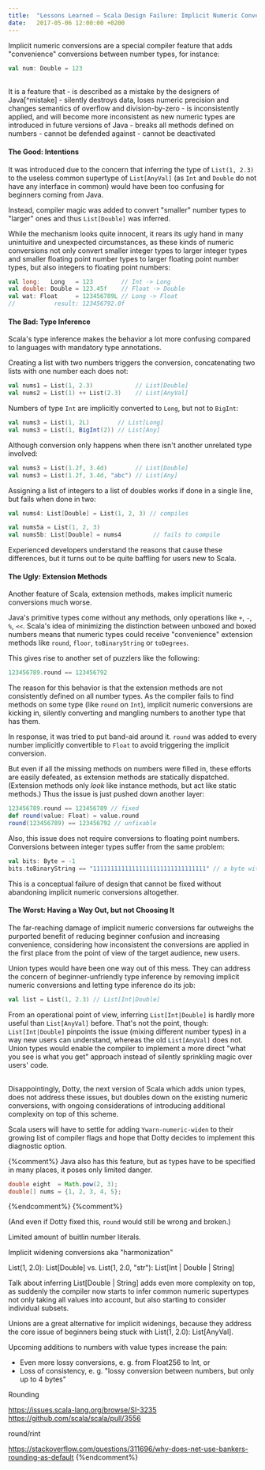 ```yaml
---
title:  "Lessons Learned – Scala Design Failure: Implicit Numeric Conversions"
date:   2017-05-06 12:00:00 +0200
---
```


Implicit numeric conversions are a special compiler feature that adds
"convenience" conversions between number types, for instance:

```scala
val num: Double = 123
```

<br/>
It is a feature that
- is described as a mistake by the designers of Java[^mistake]
- silently destroys data, loses numeric precision and changes semantics of overflow and
  division-by-zero
- is inconsistently applied, and will become more inconsistent as new
  numeric types are introduced in future versions of Java
- breaks all methods defined on numbers
- cannot be defended against
- cannot be deactivated

#### The Good: Intentions

It was introduced due to the concern that inferring the type of `List(1, 2.3)`
to the useless common supertype of `List[AnyVal]` (as `Int` and `Double` do not
have any interface in common) would have been too confusing for beginners coming
from Java.

Instead, compiler magic was added to convert "smaller" number types to "larger"
ones and thus `List[Double]` was inferred.

While the mechanism looks quite innocent, it rears its ugly hand in many
unintuitive and unexpected circumstances, as these kinds of numeric conversions
not only convert smaller integer types to larger integer types and smaller
floating point number types to larger floating point number types, but also
integers to floating point numbers:

```scala
val long:   Long   = 123        // Int -> Long
val double: Double = 123.45f    // Float -> Double
val wat: Float     = 123456789L // Long -> Float
//           result: 123456792.0f
```

#### The Bad: Type Inference

Scala's type inference makes the behavior a lot more confusing compared to
languages with mandatory type annotations.

Creating a list with two numbers triggers the conversion, concatenating two
lists with one number each does not:

```scala
val nums1 = List(1, 2.3)            // List[Double]
val nums2 = List(1) ++ List(2.3)    // List[AnyVal]
```

Numbers of type `Int` are implicitly converted to `Long`, but not to `BigInt`:

```scala
val nums3 = List(1, 2L)        // List[Long]
val nums3 = List(1, BigInt(2)) // List[Any]
```

Although conversion only happens when there isn't another unrelated type involved:

```scala
val nums3 = List(1.2f, 3.4d)        // List[Double]
val nums3 = List(1.2f, 3.4d, "abc") // List[Any]
```

Assigning a list of integers to a list of doubles works if done in a single line,
but fails when done in two:

```scala
val nums4: List[Double] = List(1, 2, 3) // compiles

val nums5a = List(1, 2, 3)
val nums5b: List[Double] = nums4         // fails to compile
```

Experienced developers understand the reasons that cause these differences, but
it turns out to be quite baffling for users new to Scala.

#### The Ugly: Extension Methods

Another feature of Scala, extension methods, makes implicit numeric conversions
much worse.

Java's primitive types come without any methods, only operations like `+`, `-`,
`%`, `<<`.
Scala's idea of minimizing the distinction between unboxed and boxed
numbers means that numeric types could receive "convenience" extension methods
like `round`, `floor`, `toBinaryString` or `toDegrees`.

This gives rise to another set of puzzlers like the following:

```scala
123456789.round == 123456792
```

The reason for this behavior is that the extension methods are not consistently
defined on all number types. As the compiler fails to find methods on some type
(like `round` on `Int`), implicit numeric conversions are kicking in, silently
converting and mangling numbers to another type that has them.

In response, it was tried to put band-aid around it. `round` was added to every
number implicitly convertible to `Float` to avoid triggering the implicit
conversion.

But even if all the missing methods on numbers were filled in, these efforts are
easily defeated, as extension methods are statically dispatched.
(Extension methods only _look_ like instance methods, but act like static methods.)
Thus the issue is just pushed down another layer:

```scala
123456789.round == 123456789 // fixed
def round(value: Float) = value.round
round(123456789) == 123456792 // unfixable
```

Also, this issue does not require conversions to floating point numbers.
Conversions between integer types suffer from the same problem:

```scala
val bits: Byte = -1
bits.toBinaryString == "11111111111111111111111111111111" // a byte with 32 bits?
```

This is a conceptual failure of design that cannot be fixed without abandoning
implicit numeric conversions altogether.

#### The Worst: Having a Way Out, but not Choosing It

The far-reaching damage of implicit numeric conversions far outweighs the
purported benefit of reducing beginner confusion and increasing convenience,
considering how inconsistent the conversions are applied in the first place from
the point of view of the target audience, new users.

Union types would have been one way out of this mess. They can address the
concern of beginner-unfriendly type inference by removing implicit numeric
conversions and letting type inference do its job:

```scala
val list = List(1, 2.3) // List[Int|Double]
```

From an operational point of view, inferring `List[Int|Double]` is hardly more
useful than `List[AnyVal]` before. That's not the point, though:
`List[Int|Double]` pinpoints the issue (mixing different number types) in a way
new users can understand, whereas the old `List[AnyVal]` does not.
Union types would enable the compiler to implement a more direct "what you see
is what you get" approach instead of silently sprinkling magic over users' code.

<br/>
Disappointingly, Dotty, the next version of Scala which adds union types, does not
address these issues, but doubles down on the existing numeric conversions, with
ongoing considerations of introducing additional complexity on top of this scheme.

Scala users will have to settle for adding `Ywarn-numeric-widen` to their growing
list of compiler flags and hope that Dotty decides to implement this diagnostic
option.

{%comment%}
Java also has this feature, but as types have to be specified in many places, it
poses only limited danger.

```java
double eight  = Math.pow(2, 3);
double[] nums = {1, 2, 3, 4, 5};
```
{%endcomment%}
{%comment%}

(And even if Dotty fixed this, `round` would still be wrong and broken.)

Limited amount of buitlin number literals.

Implicit widening conversions aka "harmonization"

List(1, 2.0): List[Double] vs. List(1, 2.0, "str"): List[Int | Double | String]

Talk about inferring List[Double | String] adds even more complexity on top, as
suddenly the compiler now starts to infer common numeric supertypes not only
taking all values into account, but also starting to consider individual subsets.

Unions are a great alternative for implicit widenings, because they address the
core issue of beginners being stuck with List(1, 2.0): List[AnyVal].

Upcoming additions to numbers with value types increase the pain:
- Even more lossy conversions, e. g. from Float256 to Int, or
- Loss of consistency, e. g. "lossy conversion between numbers, but only up to
  4 bytes"

Rounding

https://issues.scala-lang.org/browse/SI-3235
https://github.com/scala/scala/pull/3556

round/rint

https://stackoverflow.com/questions/311696/why-does-net-use-bankers-rounding-as-default
{%endcomment%}

[^mistake]: > It would be totally delightful to go through [Java] Puzzlers, another book that I wrote with Neal Gafter, which contains all the traps and pitfalls in the language and just excise them - one by one. Simply remove them.<br/>There are things that were just mistakes, so for example ... [misspeaks] ... int to float, is a primitive widening conversion and happens silently, but is lossy if you go from int to float and back to int. You often won't get the same int that you started with.<br/>Because, you know, floats, some of the bits are used for the exponent rather then the mantissa, so you loose precision. When you go to float and back to int you'll find that you didn't have the int you started with.<br/>So, you know, it was a mistake, it should corrected, it would break existing programs. So I do like the idea of essentially writing a new language which is very similar to Java which sort of fixes all these bad things. And if someone's to call it 'Java', that would be great, too. Just so long as traditional Java source code can still be compiled and run against the latest VMs. [...]<br/>_-- Joshua Bloch, Devoxx 2008_
